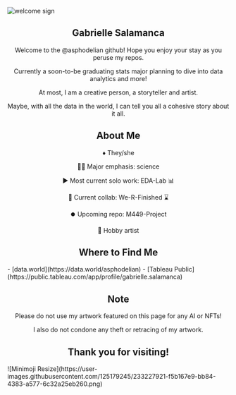 ![welcome sign](https://user-images.githubusercontent.com/125179245/232682841-8da86327-7bc5-4c5c-a8c5-ba44fd04f424.png)
<h2 align = "center"> Gabrielle Salamanca </h2>

<p align = "center"> Welcome to the @asphodelian github! Hope you enjoy your stay as you peruse my repos.</p>
<p align = "center"> Currently a soon-to-be graduating stats major planning to dive into data analytics and more!</p> 
<p align = "center"> At most, I am a creative person, a storyteller and artist.</p> 
<p align = "center"> Maybe, with all the data in the world, I can tell you all a cohesive story about it all.</p>

<h2 align = "center"> About Me </h2>
<p align = "center"> ♦️ They/she </p>
<p align = "center"> 🧑‍💻 Major emphasis: science </p>
<p align = "center"> ▶️ Most current solo work: EDA-Lab 📊 </p>
<p align = "center"> 🤝 Current collab: We-R-Finished ⌛ </p>
<p align = "center"> ⏺️ Upcoming repo: M449-Project </p>
<p align = "center"> 🎨 Hobby artist </p>

<h2 align = "center"> Where to Find Me </h2>
- [data.world](https://data.world/asphodelian)
- [Tableau Public](https://public.tableau.com/app/profile/gabrielle.salamanca)

<h2 align = "center"> Note </h2>
<p align="center">
Please do not use my artwork featured on this page for any AI or NFTs! 
</p>
<p align = "center">
I also do not condone any theft or retracing of my artwork.
</p>

<h2 align = "center"> Thank you for visiting! </h2>
![Minimoji Resize](https://user-images.githubusercontent.com/125179245/233227921-f5b167e9-bb84-4383-a577-6c32a25eb260.png)



<!---
asphodelian/asphodelian is a ✨ special ✨ repository because its `README.md` (this file) appears on your GitHub profile.
You can click the Preview link to take a look at your changes.
--->

